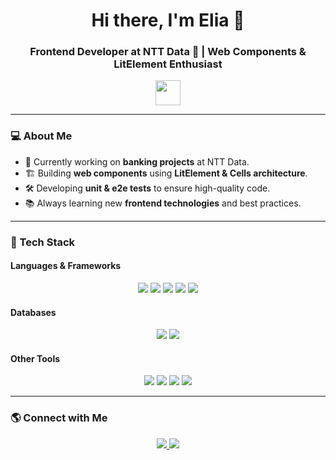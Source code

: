 <h1 align="center">Hi there, I'm Elia 👋</h1>
<h3 align="center">Frontend Developer at NTT Data 🚀 | Web Components & LitElement Enthusiast</h3>

<p align="center">
  <img src="https://media.giphy.com/media/hvRJCLFzcasrR4ia7z/giphy.gif" width="40px"/>
</p>

---

### 💻 About Me
- 🔭 Currently working on **banking projects** at NTT Data.
- 🏗 Building **web components** using **LitElement & Cells architecture**.
- 🛠 Developing **unit & e2e tests** to ensure high-quality code.
- 📚 Always learning new **frontend technologies** and best practices.

---

### 🚀 Tech Stack
#### **Languages & Frameworks**
<div align="center">
  <img src="https://img.shields.io/badge/JavaScript-F7DF1E?style=for-the-badge&logo=javascript&logoColor=black">
  <img src="https://img.shields.io/badge/React-61DAFB?style=for-the-badge&logo=react&logoColor=black">
  <img src="https://img.shields.io/badge/LitElement-2C3E50?style=for-the-badge&logo=lit&logoColor=white">
  <img src="https://img.shields.io/badge/Python-3776AB?style=for-the-badge&logo=python&logoColor=white">
  <img src="https://img.shields.io/badge/C-00599C?style=for-the-badge&logo=c&logoColor=white">
</div>

#### **Databases**
<div align="center">
  <img src="https://img.shields.io/badge/PostgreSQL-4169E1?style=for-the-badge&logo=postgresql&logoColor=white">
  <img src="https://img.shields.io/badge/MySQL-4479A1?style=for-the-badge&logo=mysql&logoColor=white">
</div>

#### **Other Tools**
<div align="center">
  <img src="https://img.shields.io/badge/SCSS-CC6699?style=for-the-badge&logo=sass&logoColor=white">
  <img src="https://img.shields.io/badge/Jest-C21325?style=for-the-badge&logo=jest&logoColor=white">
  <img src="https://img.shields.io/badge/Git-F05032?style=for-the-badge&logo=git&logoColor=white">
  <img src="https://img.shields.io/badge/CI/CD-0A66C2?style=for-the-badge&logo=githubactions&logoColor=white">
</div>

---

### 🌎 Connect with Me
<p align="center">
  <a href="https://www.linkedin.com/in/elia-blanes-canudas/" target="_blank">
    <img src="https://img.shields.io/badge/LinkedIn-0A66C2?style=for-the-badge&logo=linkedin&logoColor=white">
  </a>
  <a href="mailto:elia.blanes@hotmail">
    <img src="https://img.shields.io/badge/Email-D14836?style=for-the-badge&logo=gmail&logoColor=white">
  </a>
</p>
